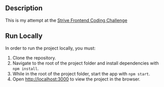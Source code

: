 ## Description

This is my attempt at the [Strive Frontend Coding Challenge](https://www.notion.so/Frontend-Coding-Challenge-1a18c4de482540aebe51b43d648adf6f)

## Run Locally

In order to run the project locally, you must:

1. Clone the repository.
2. Navigate to the root of the project folder and install dependencies with `npm install`.
3. While in the root of the project folder, start the app with `npm start`.
4. Open [http://localhost:3000](http://localhost:3000) to view the project in the browser.